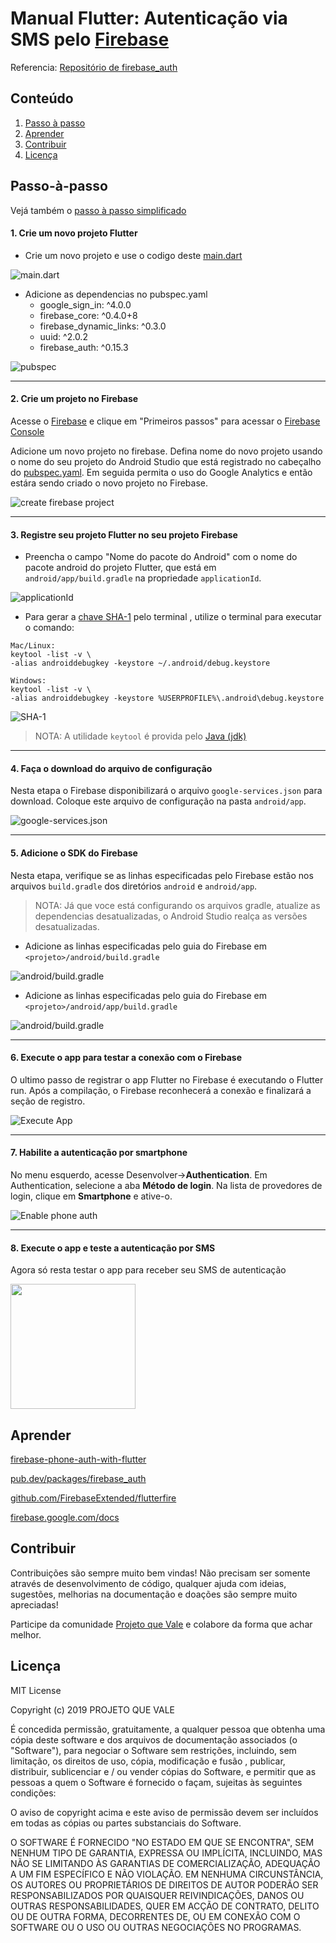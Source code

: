 # Manual Flutter: Autenticação via SMS pelo [Firebase](https://firebase.google.com/)

Referencia: [Repositório de firebase_auth](https://github.com/FirebaseExtended/flutterfire/tree/master/packages/firebase_auth/firebase_auth)

## **Conteúdo**

1. [Passo à passo](#passo-à-passo)
2. [Aprender](#aprender)
3. [Contribuir](#contribuir)
4. [Licença](#licença)

## Passo-à-passo
Vejá também o [passo à passo simplificado](https://github.com/RicardoRaymundo/firebase_sms_auth/blob/master/README.md)

#### 1. Crie um novo projeto Flutter
- Crie um novo projeto e use o codigo deste [main.dart](lib/main.dart)

![main.dart](https://github.com/RicardoRaymundo/firebase_sms_auth/blob/master/images%26gifs/main_dart.gif)

- Adicione as dependencias no pubspec.yaml
  - google_sign_in: ^4.0.0
  - firebase_core: ^0.4.0+8
  - firebase_dynamic_links: ^0.3.0
  - uuid: ^2.0.2
  - firebase_auth: ^0.15.3
  
![pubspec](https://github.com/RicardoRaymundo/firebase_sms_auth/blob/master/images%26gifs/pubspec.png)

----------------

#### 2. Crie um projeto no Firebase
Acesse o [Firebase](https://firebase.google.com/) e clique em "Primeiros passos" para acessar o [Firebase Console](https://console.firebase.google.com/)

Adicione um novo projeto no firebase. Defina nome do novo projeto usando o nome do seu projeto
do Android Studio que está registrado no cabeçalho do [pubspec.yaml](pubspec.yaml). Em seguida permita o uso do 
Google Analytics e então estára sendo criado o novo projeto no Firebase. 

![create firebase project](https://github.com/RicardoRaymundo/firebase_sms_auth/blob/master/images%26gifs/create_firebase_project.gif)

----------------

#### 3. Registre seu projeto Flutter no seu projeto Firebase
- Preencha o campo "Nome do pacote do Android" com o nome do pacote android do projeto Flutter, que está em `android/app/build.gradle` na propriedade `applicationId`.  

![applicationId](https://github.com/RicardoRaymundo/firebase_sms_auth/blob/master/images%26gifs/applicationId.gif)

- Para gerar a [chave SHA-1](https://developers.google.com/android/guides/client-auth) pelo terminal
, utilize o terminal para executar o comando:
```
Mac/Linux:
keytool -list -v \
-alias androiddebugkey -keystore ~/.android/debug.keystore

Windows:
keytool -list -v \
-alias androiddebugkey -keystore %USERPROFILE%\.android\debug.keystore
```

![SHA-1](https://github.com/RicardoRaymundo/firebase_sms_auth/blob/master/images%26gifs/sha1.gif)

> NOTA: A utilidade `keytool` é provida pelo [Java (jdk)](https://www.oracle.com/technetwork/java/javase/downloads/index.html)

----------------

#### 4. Faça o download do arquivo de configuração
Nesta etapa o Firebase disponibilizará o arquivo `google-services.json` para download. Coloque este arquivo de configuração na pasta `android/app`.

![google-services.json](https://github.com/RicardoRaymundo/firebase_sms_auth/blob/master/images%26gifs/google_json_file.gif)

----------------

#### 5. Adicione o SDK do Firebase
Nesta etapa, verifique se as linhas especificadas pelo Firebase estão nos arquivos `build.gradle` dos diretórios `android` e `android/app`. 
> NOTA: Já que voce está configurando os arquivos gradle, atualize as dependencias desatualizadas, o Android Studio realça as versões desatualizadas. 


- Adicione as linhas especificadas pelo guia do Firebase em `<projeto>/android/build.gradle`

![android/build.gradle](https://github.com/RicardoRaymundo/firebase_sms_auth/blob/master/images%26gifs/firebase_sdk_android.gif)

- Adicione as linhas especificadas pelo guia do Firebase em `<projeto>/android/app/build.gradle`

![android/build.gradle](https://github.com/RicardoRaymundo/firebase_sms_auth/blob/master/images%26gifs/firebase_sdk_android_app.gif)

----------------

#### 6. Execute o app para testar a conexão com o Firebase

O ultimo passo de registrar o app Flutter no Firebase é executando o Flutter run. Após a compilação, o Firebase reconhecerá a conexão e finalizará a seção de registro.

![Execute App](https://github.com/RicardoRaymundo/firebase_sms_auth/blob/master/images%26gifs/run_app.gif)

----------------

#### 7. Habilite a autenticação por smartphone

No menu esquerdo, acesse Desenvolver->**Authentication**. Em Authentication, selecione a aba **Método de login**. Na lista de provedores de login, clique em **Smartphone** e ative-o.

![Enable phone auth](https://github.com/RicardoRaymundo/firebase_sms_auth/blob/master/images%26gifs/enable_phone_auth.gif)

----------------

#### 8. Execute o app e teste a autenticação por SMS

Agora só resta testar o app para receber seu SMS de autenticação

<img src="https://github.com/RicardoRaymundo/firebase_sms_auth/blob/master/images%26gifs/running_app.gif" width="200">

## **Aprender**

[firebase-phone-auth-with-flutter](https://medium.com/@fayaz07/firebase-phone-auth-with-flutter-db7e934ef46f)

[pub.dev/packages/firebase_auth](https://pub.dev/packages/firebase_auth)

[github.com/FirebaseExtended/flutterfire](https://github.com/FirebaseExtended/flutterfire)

[firebase.google.com/docs](https://firebase.google.com/docs)


## **Contribuir**

Contribuições são sempre muito bem vindas! Não precisam ser somente através de desenvolvimento de código, qualquer ajuda com ideias, sugestões, melhorias na documentação e doações são sempre muito apreciadas!

Participe da comunidade [Projeto que Vale](http://www.projetoquevale.com.br/) e colabore da forma que achar melhor.


## **Licença**

MIT License

Copyright (c) 2019 PROJETO QUE VALE

É concedida permissão, gratuitamente, a qualquer pessoa que obtenha uma cópia deste software e dos arquivos de documentação associados (o "Software"), para negociar o Software sem restrições, incluindo, sem limitação, os direitos de uso, cópia, modificação e fusão , publicar, distribuir, sublicenciar e / ou vender cópias do Software, e permitir que as pessoas a quem o Software é fornecido o façam, sujeitas às seguintes condições:

O aviso de copyright acima e este aviso de permissão devem ser incluídos em todas as cópias ou partes substanciais do Software.

O SOFTWARE É FORNECIDO "NO ESTADO EM QUE SE ENCONTRA", SEM NENHUM TIPO DE GARANTIA, EXPRESSA OU IMPLÍCITA, INCLUINDO, MAS NÃO SE LIMITANDO ÀS GARANTIAS DE COMERCIALIZAÇÃO, ADEQUAÇÃO A UM FIM ESPECÍFICO E NÃO VIOLAÇÃO. EM NENHUMA CIRCUNSTÂNCIA, OS AUTORES OU PROPRIETÁRIOS DE DIREITOS DE AUTOR PODERÃO SER RESPONSABILIZADOS POR QUAISQUER REIVINDICAÇÕES, DANOS OU OUTRAS RESPONSABILIDADES, QUER EM ACÇÃO DE CONTRATO, DELITO OU DE OUTRA FORMA, DECORRENTES DE, OU EM CONEXÃO COM O SOFTWARE OU O USO OU OUTRAS NEGOCIAÇÕES NO PROGRAMAS.


